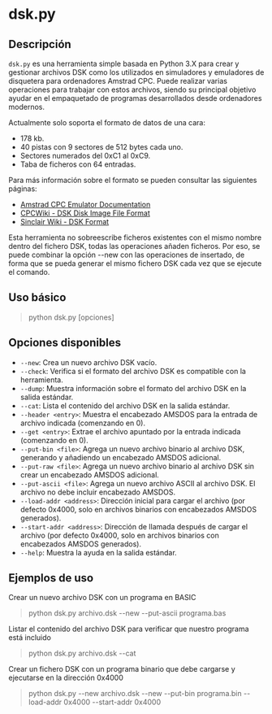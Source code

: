 # dsk.py

## Descripción
`dsk.py` es una herramienta simple basada en Python 3.X para crear y gestionar archivos DSK como los utilizados en simuladores y emuladores de disquetera para ordenadores Amstrad CPC. Puede realizar varias operaciones para trabajar con estos archivos, siendo su principal objetivo ayudar en el empaquetado de programas desarrollados desde ordenadores modernos.

Actualmente solo soporta el formato de datos de una cara:
 * 178 kb.
 * 40 pistas con 9 sectores de 512 bytes cada uno.
 * Sectores numerados del 0xC1 al 0xC9.
 * Taba de ficheros con 64 entradas.
 
Para más información sobre el formato se pueden consultar las siguientes páginas:
- [Amstrad CPC Emulator Documentation](http://www.benchmarko.de/cpcemu/cpcdoc/chapter/cpcdoc7_e.html#I_FILE_STRUCTURE)
- [CPCWiki - DSK Disk Image File Format](https://www.cpcwiki.eu/index.php/Format:DSK_disk_image_file_format)
- [Sinclair Wiki - DSK Format](https://sinclair.wiki.zxnet.co.uk/wiki/DSK_format)

Esta herramienta no sobreescribe ficheros existentes con el mismo nombre dentro del fichero DSK, todas las operaciones añaden ficheros. Por eso, se puede combinar la opción --new con las operaciones de insertado, de forma que se pueda generar el mismo fichero DSK cada vez que se ejecute el comando. 

## Uso básico

> python dsk.py <dskfile> [opciones]

## Opciones disponibles

- `--new`: Crea un nuevo archivo DSK vacío.
- `--check`: Verifica si el formato del archivo DSK es compatible con la herramienta.
- `--dump`: Muestra información sobre el formato del archivo DSK en la salida estándar.
- `--cat`: Lista el contenido del archivo DSK en la salida estándar.
- `--header <entry>`: Muestra el encabezado AMSDOS para la entrada de archivo indicada (comenzando en 0).
- `--get <entry>`: Extrae el archivo apuntado por la entrada indicada (comenzando en 0).
- `--put-bin <file>`: Agrega un nuevo archivo binario al archivo DSK, generando y añadiendo un encabezado AMSDOS adicional.
- `--put-raw <file>`: Agrega un nuevo archivo binario al archivo DSK sin crear un encabezado AMSDOS adicional.
- `--put-ascii <file>`: Agrega un nuevo archivo ASCII al archivo DSK. El archivo no debe incluir encabezado AMSDOS.
- `--load-addr <address>`: Dirección inicial para cargar el archivo (por defecto 0x4000, solo en archivos binarios con encabezados AMSDOS generados).
- `--start-addr <address>`: Dirección de llamada después de cargar el archivo (por defecto 0x4000, solo en archivos binarios con encabezados AMSDOS generados).
- `--help`: Muestra la ayuda en la salida estándar.

## Ejemplos de uso

Crear un nuevo archivo DSK con un programa en BASIC

> python dsk.py archivo.dsk --new --put-ascii programa.bas

Listar el contenido del archivo DSK para verificar que nuestro programa está incluido

> python dsk.py archivo.dsk --cat

Crear un fichero DSK con un programa binario que debe cargarse y ejecutarse en la dirección 0x4000

> python dsk.py --new archivo.dsk --new --put-bin programa.bin --load-addr 0x4000 --start-addr 0x4000

